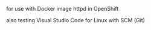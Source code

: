 for use with Docker image httpd in OpenShift

also testing Visual Studio Code for Linux with SCM (Git)


